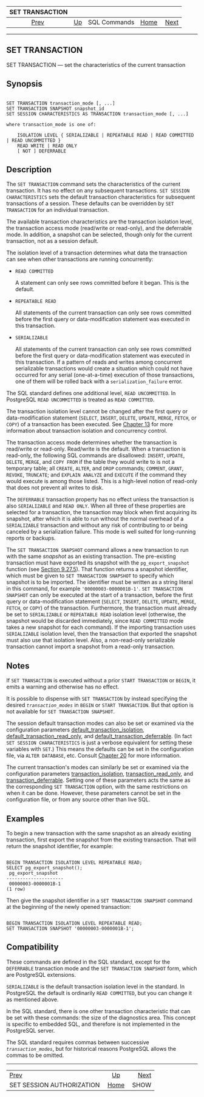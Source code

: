 <!--?xml version="1.0" encoding="UTF-8" standalone="no"?-->

|                             SET TRANSACTION                             |                                        |              |                                                       |                               |
| :---------------------------------------------------------------------: | :------------------------------------- | :----------: | ----------------------------------------------------: | ----------------------------: |
| [Prev](sql-set-session-authorization.html "SET SESSION AUTHORIZATION")  | [Up](sql-commands.html "SQL Commands") | SQL Commands | [Home](index.html "PostgreSQL 17devel Documentation") |  [Next](sql-show.html "SHOW") |

***

## SET TRANSACTION

SET TRANSACTION — set the characteristics of the current transaction

## Synopsis

```

SET TRANSACTION transaction_mode [, ...]
SET TRANSACTION SNAPSHOT snapshot_id
SET SESSION CHARACTERISTICS AS TRANSACTION transaction_mode [, ...]

where transaction_mode is one of:

    ISOLATION LEVEL { SERIALIZABLE | REPEATABLE READ | READ COMMITTED | READ UNCOMMITTED }
    READ WRITE | READ ONLY
    [ NOT ] DEFERRABLE
```

## Description

The `SET TRANSACTION` command sets the characteristics of the current transaction. It has no effect on any subsequent transactions. `SET SESSION CHARACTERISTICS` sets the default transaction characteristics for subsequent transactions of a session. These defaults can be overridden by `SET TRANSACTION` for an individual transaction.

The available transaction characteristics are the transaction isolation level, the transaction access mode (read/write or read-only), and the deferrable mode. In addition, a snapshot can be selected, though only for the current transaction, not as a session default.

The isolation level of a transaction determines what data the transaction can see when other transactions are running concurrently:

* `READ COMMITTED`

    A statement can only see rows committed before it began. This is the default.

* `REPEATABLE READ`

    All statements of the current transaction can only see rows committed before the first query or data-modification statement was executed in this transaction.

* `SERIALIZABLE`

    All statements of the current transaction can only see rows committed before the first query or data-modification statement was executed in this transaction. If a pattern of reads and writes among concurrent serializable transactions would create a situation which could not have occurred for any serial (one-at-a-time) execution of those transactions, one of them will be rolled back with a `serialization_failure` error.

The SQL standard defines one additional level, `READ UNCOMMITTED`. In PostgreSQL `READ UNCOMMITTED` is treated as `READ COMMITTED`.

The transaction isolation level cannot be changed after the first query or data-modification statement (`SELECT`, `INSERT`, `DELETE`, `UPDATE`, `MERGE`, `FETCH`, or `COPY`) of a transaction has been executed. See [Chapter 13](mvcc.html "Chapter 13. Concurrency Control") for more information about transaction isolation and concurrency control.

The transaction access mode determines whether the transaction is read/write or read-only. Read/write is the default. When a transaction is read-only, the following SQL commands are disallowed: `INSERT`, `UPDATE`, `DELETE`, `MERGE`, and `COPY FROM` if the table they would write to is not a temporary table; all `CREATE`, `ALTER`, and `DROP` commands; `COMMENT`, `GRANT`, `REVOKE`, `TRUNCATE`; and `EXPLAIN ANALYZE` and `EXECUTE` if the command they would execute is among those listed. This is a high-level notion of read-only that does not prevent all writes to disk.

The `DEFERRABLE` transaction property has no effect unless the transaction is also `SERIALIZABLE` and `READ ONLY`. When all three of these properties are selected for a transaction, the transaction may block when first acquiring its snapshot, after which it is able to run without the normal overhead of a `SERIALIZABLE` transaction and without any risk of contributing to or being canceled by a serialization failure. This mode is well suited for long-running reports or backups.

The `SET TRANSACTION SNAPSHOT` command allows a new transaction to run with the same *snapshot* as an existing transaction. The pre-existing transaction must have exported its snapshot with the `pg_export_snapshot` function (see [Section 9.27.5](functions-admin.html#FUNCTIONS-SNAPSHOT-SYNCHRONIZATION "9.27.5. Snapshot Synchronization Functions")). That function returns a snapshot identifier, which must be given to `SET TRANSACTION SNAPSHOT` to specify which snapshot is to be imported. The identifier must be written as a string literal in this command, for example `'00000003-0000001B-1'`. `SET TRANSACTION SNAPSHOT` can only be executed at the start of a transaction, before the first query or data-modification statement (`SELECT`, `INSERT`, `DELETE`, `UPDATE`, `MERGE`, `FETCH`, or `COPY`) of the transaction. Furthermore, the transaction must already be set to `SERIALIZABLE` or `REPEATABLE READ` isolation level (otherwise, the snapshot would be discarded immediately, since `READ COMMITTED` mode takes a new snapshot for each command). If the importing transaction uses `SERIALIZABLE` isolation level, then the transaction that exported the snapshot must also use that isolation level. Also, a non-read-only serializable transaction cannot import a snapshot from a read-only transaction.

## Notes

If `SET TRANSACTION` is executed without a prior `START TRANSACTION` or `BEGIN`, it emits a warning and otherwise has no effect.

It is possible to dispense with `SET TRANSACTION` by instead specifying the desired *`transaction_modes`* in `BEGIN` or `START TRANSACTION`. But that option is not available for `SET TRANSACTION SNAPSHOT`.

The session default transaction modes can also be set or examined via the configuration parameters [default\_transaction\_isolation](runtime-config-client.html#GUC-DEFAULT-TRANSACTION-ISOLATION), [default\_transaction\_read\_only](runtime-config-client.html#GUC-DEFAULT-TRANSACTION-READ-ONLY), and [default\_transaction\_deferrable](runtime-config-client.html#GUC-DEFAULT-TRANSACTION-DEFERRABLE). (In fact `SET SESSION CHARACTERISTICS` is just a verbose equivalent for setting these variables with `SET`.) This means the defaults can be set in the configuration file, via `ALTER DATABASE`, etc. Consult [Chapter 20](runtime-config.html "Chapter 20. Server Configuration") for more information.

The current transaction's modes can similarly be set or examined via the configuration parameters [transaction\_isolation](runtime-config-client.html#GUC-TRANSACTION-ISOLATION), [transaction\_read\_only](runtime-config-client.html#GUC-TRANSACTION-READ-ONLY), and [transaction\_deferrable](runtime-config-client.html#GUC-TRANSACTION-DEFERRABLE). Setting one of these parameters acts the same as the corresponding `SET TRANSACTION` option, with the same restrictions on when it can be done. However, these parameters cannot be set in the configuration file, or from any source other than live SQL.

## Examples

To begin a new transaction with the same snapshot as an already existing transaction, first export the snapshot from the existing transaction. That will return the snapshot identifier, for example:

```

BEGIN TRANSACTION ISOLATION LEVEL REPEATABLE READ;
SELECT pg_export_snapshot();
 pg_export_snapshot
---------------------
 00000003-0000001B-1
(1 row)
```

Then give the snapshot identifier in a `SET TRANSACTION SNAPSHOT` command at the beginning of the newly opened transaction:

```

BEGIN TRANSACTION ISOLATION LEVEL REPEATABLE READ;
SET TRANSACTION SNAPSHOT '00000003-0000001B-1';
```

## Compatibility

These commands are defined in the SQL standard, except for the `DEFERRABLE` transaction mode and the `SET TRANSACTION SNAPSHOT` form, which are PostgreSQL extensions.

`SERIALIZABLE` is the default transaction isolation level in the standard. In PostgreSQL the default is ordinarily `READ COMMITTED`, but you can change it as mentioned above.

In the SQL standard, there is one other transaction characteristic that can be set with these commands: the size of the diagnostics area. This concept is specific to embedded SQL, and therefore is not implemented in the PostgreSQL server.

The SQL standard requires commas between successive *`transaction_modes`*, but for historical reasons PostgreSQL allows the commas to be omitted.

***

|                                                                         |                                                       |                               |
| :---------------------------------------------------------------------- | :---------------------------------------------------: | ----------------------------: |
| [Prev](sql-set-session-authorization.html "SET SESSION AUTHORIZATION")  |         [Up](sql-commands.html "SQL Commands")        |  [Next](sql-show.html "SHOW") |
| SET SESSION AUTHORIZATION                                               | [Home](index.html "PostgreSQL 17devel Documentation") |                          SHOW |
